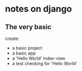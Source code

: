 notes on django
===============

The very basic
--------------
create:
* a basic project 
* a basic app 
* a 'Hello World' index-view
* a test checking for 'Hello World'
